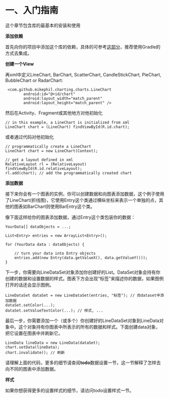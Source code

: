 # 一、入门指南

这个章节包含库的最基本的安装和使用

**添加依赖**

首先向你的项目中添加这个库的依赖，具体的可参考[这部分](https://github.com/PhilJay/MPAndroidChart#usage)，推荐使用Gradle的方式去集成。

**创建一个View**

再xml中定义LineChart, BarChart, ScatterChart, CandleStickChart, PieChart, BubbleChart or RadarChart:

     <com.github.mikephil.charting.charts.LineChart
            android:id="@+id/chart"
            android:layout_width="match_parent"
            android:layout_height="match_parent" />

然后在Activity、Fragment或其他地方对他初始化

    // in this example, a LineChart is initialized from xml
    LineChart chart = (LineChart) findViewById(R.id.chart);
或者通过代码对他初始化

    // programmatically create a LineChart
    LineChart chart = new LineChart(Context);

    // get a layout defined in xml
    RelativeLayout rl = (RelativeLayout) findViewById(R.id.relativeLayout);
    rl.add(chart); // add the programmatically created chart
    
**添加数据**

接下来你会有一个图表的实例，你可以创建数据和向图表添加数据，这个例子使用了LineChart(折线图)，它使用Entry这个类通过横纵坐标来表示一个单独的点，其他的图表如BarChart则使用BarEntry这个类。

像下面这样给你的图表添加数据，通过Entry这个类包装你的数据：

    YourData[] dataObjects = ...;
    
    List<Entry> entries = new ArrayList<Entry>();
    
    for (YourData data : dataObjects) {
    
        // turn your data into Entry objects
        entries.add(new Entry(data.getValueX(), data.getValueY())); 
    }


下一步，你需要向LineDataSet对象添加你创建好的List<Entry>。DataSet对象会持有你创建的数据和设置数据的样式。图表下方会出现“标签”来描述你的数据，如果图例打开的话还会显示图例。

    LineDataSet dataSet = new LineDataSet(entries, "标签"); // 向dataset中添加数据
    dataSet.setColor(...);
    dataSet.setValueTextColor(...); // 样式, ...


最后一步，你需要添加一个（或多个）你创建好的LineDataSet对象到LineData对象中。这个对象持有你图表中所表示的所有的数据和样式。下面创建data对象，把它设置在图表中并刷新它。

    LineData lineData = new LineData(dataSet);
    chart.setData(lineData);
    chart.invalidate(); // 刷新


请理解上面的代码，更多的细节请查阅**todo**数据设置一节，这一节解释了怎样去向不同的图表中添加数据。

**样式**

如果你想获得更多的设置样式的细节，请访问todo设置样式一节。